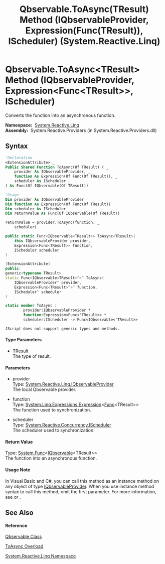 ﻿---
title: Qbservable.ToAsync(TResult) Method (IQbservableProvider, Expression(Func(TResult)), IScheduler) (System.Reactive.Linq)
TOCTitle: ToAsync(TResult) Method (IQbservableProvider, Expression(Func(TResult)), IScheduler)
ms:assetid: M:System.Reactive.Linq.Qbservable.ToAsync``1(System.Reactive.Linq.IQbservableProvider,System.Linq.Expressions.Expression{System.Func{``0}},System.Reactive.Concurrency.IScheduler)
ms:mtpsurl: https://msdn.microsoft.com/en-us/library/Hh211720(v=VS.103)
ms:contentKeyID: 36069166
ms.date: 06/28/2011
mtps_version: v=VS.103
dev_langs:
- vb
- csharp
- c++
- fsharp
- jscript
---

# Qbservable.ToAsync\<TResult\> Method (IQbservableProvider, Expression\<Func\<TResult\>\>, IScheduler)

Converts the function into an asynchronous function.

**Namespace:**  [System.Reactive.Linq](hh211929\(v=vs.103\).md)  
**Assembly:**  System.Reactive.Providers (in System.Reactive.Providers.dll)

## Syntax

``` vb
'Declaration
<ExtensionAttribute> _
Public Shared Function ToAsync(Of TResult) ( _
    provider As IQbservableProvider, _
    function As Expression(Of Func(Of TResult)), _
    scheduler As IScheduler _
) As Func(Of IQbservable(Of TResult))
```

``` vb
'Usage
Dim provider As IQbservableProvider
Dim function As Expression(Of Func(Of TResult))
Dim scheduler As IScheduler
Dim returnValue As Func(Of IQbservable(Of TResult))

returnValue = provider.ToAsync(function, _
    scheduler)
```

``` csharp
public static Func<IQbservable<TResult>> ToAsync<TResult>(
    this IQbservableProvider provider,
    Expression<Func<TResult>> function,
    IScheduler scheduler
)
```

``` c++
[ExtensionAttribute]
public:
generic<typename TResult>
static Func<IQbservable<TResult>^>^ ToAsync(
    IQbservableProvider^ provider, 
    Expression<Func<TResult>^>^ function, 
    IScheduler^ scheduler
)
```

``` fsharp
static member ToAsync : 
        provider:IQbservableProvider * 
        function:Expression<Func<'TResult>> * 
        scheduler:IScheduler -> Func<IQbservable<'TResult>> 
```

``` jscript
JScript does not support generic types and methods.
```

#### Type Parameters

  - TResult  
    The type of result.

#### Parameters

  - provider  
    Type: [System.Reactive.Linq.IQbservableProvider](hh212104\(v=vs.103\).md)  
    The local Qbservable provider.  

<!-- end list -->

  - function  
    Type: [System.Linq.Expressions.Expression](https://msdn.microsoft.com/en-us/library/Bb335710)\<[Func](https://msdn.microsoft.com/en-us/library/Bb534960)\<TResult\>\>  
    The function used to synchronization.  

<!-- end list -->

  - scheduler  
    Type: [System.Reactive.Concurrency.IScheduler](hh229149\(v=vs.103\).md)  
    The scheduler used to synchronization.  

#### Return Value

Type: [System.Func](https://msdn.microsoft.com/en-us/library/Bb534960)\<[IQbservable](hh229328\(v=vs.103\).md)\<TResult\>\>  
The function into an asynchronous function.  

#### Usage Note

In Visual Basic and C\#, you can call this method as an instance method on any object of type [IQbservableProvider](hh212104\(v=vs.103\).md). When you use instance method syntax to call this method, omit the first parameter. For more information, see [](https://msdn.microsoft.com/en-us/library/Bb384936) or [](https://msdn.microsoft.com/en-us/library/Bb383977).

## See Also

#### Reference

[Qbservable Class](hh211693\(v=vs.103\).md)

[ToAsync Overload](hh229832\(v=vs.103\).md)

[System.Reactive.Linq Namespace](hh211929\(v=vs.103\).md)

